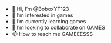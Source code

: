 - 👋 Hi, I’m @BoboxYT123
- 👀 I’m interested in games
- 🌱 I’m currently learning games
- 💞️ I’m looking to collaborate on GAMES
- 📫 How to reach me GAMEEESSS

<!---
BoboxYT123/BoboxYT123 is a ✨ special ✨ repository because its `README.md` (this file) appears on your GitHub profile.
You can click the Preview link to take a look at your changes.
--->

